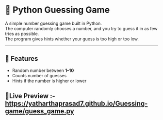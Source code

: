 # 🎲 Python Guessing Game

A simple number guessing game built in Python.  
The computer randomly chooses a number, and you try to guess it in as few tries as possible.  
The program gives hints whether your guess is too high or too low.

---

## 🚀 Features
- Random number between **1–10**
- Counts number of guesses
- Hints if the number is higher or lower

🚀Live Preview :-
https://yatharthaprasad7.github.io/Guessing-game/guess_game.py
---
